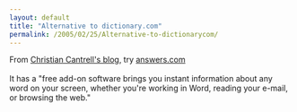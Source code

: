 ```yaml
---
layout: default
title: "Alternative to dictionary.com"
permalink: /2005/02/25/Alternative-to-dictionarycom/
---
```


From <span class="description"><a href="http://www.markme.com/cantrell/archives/007116.cfm" target="_blank">Christian Cantrell's blog</a>, </span>try <a target="_blank" href="http://www.answers.com/">answers.com</a><br/><br/>It has a &quot;free add-on software brings you instant information about any word
on your screen, whether you're working in Word, reading your e-mail, or
browsing the web.&quot;